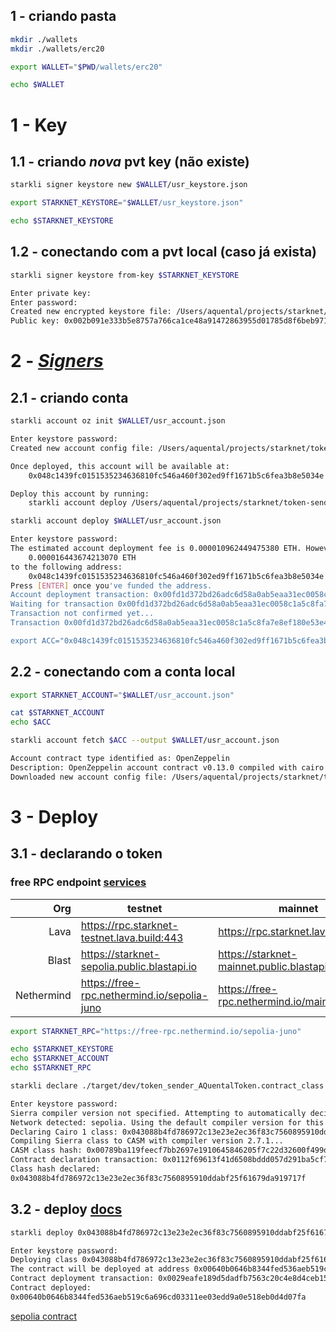 ## 1 - criando pasta

```sh
mkdir ./wallets
mkdir ./wallets/erc20

export WALLET="$PWD/wallets/erc20"

echo $WALLET
```

# 1 - Key

## 1.1 - criando _nova_ pvt key (não existe)

```sh
starkli signer keystore new $WALLET/usr_keystore.json

export STARKNET_KEYSTORE="$WALLET/usr_keystore.json"

echo $STARKNET_KEYSTORE
```

## 1.2 - conectando com a pvt local (caso já exista)

```sh
starkli signer keystore from-key $STARKNET_KEYSTORE

Enter private key:
Enter password:
Created new encrypted keystore file: /Users/aquental/projects/starknet/token-sender-erc20-basecamp2/wallets/erc20/usr_keystore.json
Public key: 0x002b091e333b5e8757a766ca1ce48a91472863955d01785d8f6beb971b424ef9
```

# 2 - [_Signers_](https://book.starkli.rs/signers)

## 2.1 - criando conta

```sh
starkli account oz init $WALLET/usr_account.json

Enter keystore password:
Created new account config file: /Users/aquental/projects/starknet/token-sender-erc20-basecamp2/wallets/erc20/usr_account.json

Once deployed, this account will be available at:
    0x048c1439fc0151535234636810fc546a460f302ed9ff1671b5c6fea3b8e5034e

Deploy this account by running:
    starkli account deploy /Users/aquental/projects/starknet/token-sender-erc20-basecamp2/wallets/erc20/usr_account.json

starkli account deploy $WALLET/usr_account.json

Enter keystore password:
The estimated account deployment fee is 0.000010962449475380 ETH. However, to avoid failure, fund at least:
    0.000016443674213070 ETH
to the following address:
    0x048c1439fc0151535234636810fc546a460f302ed9ff1671b5c6fea3b8e5034e
Press [ENTER] once you've funded the address.
Account deployment transaction: 0x00fd1d372bd26adc6d58a0ab5eaa31ec0058c1a5c8fa7e8ef180e53e4acf460d
Waiting for transaction 0x00fd1d372bd26adc6d58a0ab5eaa31ec0058c1a5c8fa7e8ef180e53e4acf460d to confirm. If this process is interrupted, you will need to run `starkli account fetch` to update the account file.
Transaction not confirmed yet...
Transaction 0x00fd1d372bd26adc6d58a0ab5eaa31ec0058c1a5c8fa7e8ef180e53e4acf460d confirmed

export ACC="0x048c1439fc0151535234636810fc546a460f302ed9ff1671b5c6fea3b8e5034e"
```

## 2.2 - conectando com a conta local

```sh
export STARKNET_ACCOUNT="$WALLET/usr_account.json"

cat $STARKNET_ACCOUNT
echo $ACC

starkli account fetch $ACC --output $WALLET/usr_account.json

Account contract type identified as: OpenZeppelin
Description: OpenZeppelin account contract v0.13.0 compiled with cairo v2.6.3
Downloaded new account config file: /Users/aquental/projects/starknet/token-sender-erc20-basecamp2/wallets/erc20/usr_account.json
```

# 3 - Deploy

## 3.1 - declarando o token

### free RPC endpoint [services](https://www.starknet.io/fullnodes-rpc-services/)

|        Org | testnet                                     | mainnet                                     |
| ---------: | ------------------------------------------- | ------------------------------------------- |
|       Lava | https://rpc.starknet-testnet.lava.build:443 | https://rpc.starknet.lava.build:443         |
|      Blast | https://starknet-sepolia.public.blastapi.io | https://starknet-mainnet.public.blastapi.io |
| Nethermind | https://free-rpc.nethermind.io/sepolia-juno | https://free-rpc.nethermind.io/mainnet-juno |

```sh
export STARKNET_RPC="https://free-rpc.nethermind.io/sepolia-juno"

echo $STARKNET_KEYSTORE
echo $STARKNET_ACCOUNT
echo $STARKNET_RPC

starkli declare ./target/dev/token_sender_AQuentalToken.contract_class.json --account $WALLET/usr_account.json

Enter keystore password:
Sierra compiler version not specified. Attempting to automatically decide version to use...
Network detected: sepolia. Using the default compiler version for this network: 2.7.1. Use the --compiler-version flag to choose a different version.
Declaring Cairo 1 class: 0x043088b4fd786972c13e23e2ec36f83c7560895910ddabf25f61679da919717f
Compiling Sierra class to CASM with compiler version 2.7.1...
CASM class hash: 0x00789ba119feecf7bb2697e1910645846205f7c22d32600f499dddc3ad145b5c
Contract declaration transaction: 0x0112f69613f41d6508bddd057d291ba5cf76d415df0738521abc6e90c82ca6ae
Class hash declared:
0x043088b4fd786972c13e23e2ec36f83c7560895910ddabf25f61679da919717f
```

## 3.2 - deploy [docs]()

```sh
starkli deploy 0x043088b4fd786972c13e23e2ec36f83c7560895910ddabf25f61679da919717f u256:1000000000 $ACC

Enter keystore password:
Deploying class 0x043088b4fd786972c13e23e2ec36f83c7560895910ddabf25f61679da919717f with salt 0x00996bf2f84cdcd183830abbef772d330fd4c1b4ef231e543d12bdf3efc9fce8...
The contract will be deployed at address 0x00640b0646b8344fed536aeb519c6a696cd03311ee03edd9a0e518eb0d4d07fa
Contract deployment transaction: 0x0029eafe189d5dadfb7563c20c4e8d4ceb1567e8101c8fcee49997e2ea65d484
Contract deployed:
0x00640b0646b8344fed536aeb519c6a696cd03311ee03edd9a0e518eb0d4d07fa
```

[sepolia contract](https://sepolia.voyager.online/contract/0x00640b0646b8344fed536aeb519c6a696cd03311ee03edd9a0e518eb0d4d07fa)
